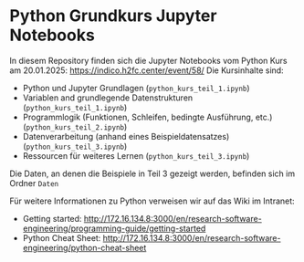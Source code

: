 # Python Grundkurs Jupyter Notebooks

In diesem Repository finden sich die Jupyter Notebooks vom Python Kurs am 20.01.2025: https://indico.h2fc.center/event/58/
Die Kursinhalte sind: 
- Python und Jupyter Grundlagen (`python_kurs_teil_1.ipynb`)
- Variablen and grundlegende Datenstrukturen (`python_kurs_teil_1.ipynb`)
- Programmlogik (Funktionen, Schleifen, bedingte Ausführung, etc.) (`python_kurs_teil_2.ipynb`)
- Datenverarbeitung (anhand eines Beispieldatensatzes) (`python_kurs_teil_3.ipynb`)
- Ressourcen für weiteres Lernen (`python_kurs_teil_3.ipynb`)

Die Daten, an denen die Beispiele in Teil 3 gezeigt werden, befinden sich im Ordner `Daten`

Für weitere Informationen zu Python verweisen wir auf das Wiki im Intranet: 
- Getting started: http://172.16.134.8:3000/en/research-software-engineering/programming-guide/getting-started
- Python Cheat Sheet: http://172.16.134.8:3000/en/research-software-engineering/python-cheat-sheet
